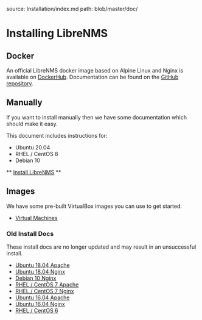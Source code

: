 source: Installation/index.md
path: blob/master/doc/

# Installing LibreNMS

## Docker

An official LibreNMS docker image based on Alpine Linux and Nginx is available
on [DockerHub](https://hub.docker.com/r/librenms/librenms/). Documentation can
be found on the [GitHub repository](https://github.com/librenms/docker).

## Manually

If you want to install manually then we have some documentation which should make it easy.

This document includes instructions for:

 - Ubuntu 20.04
 - RHEL / CentOS 8
 - Debian 10

** [Install LibreNMS](Install-LibreNMS.md) **

## Images

We have some pre-built VirtualBox images you can use to get started:

- [Virtual Machines](Images)


### Old Install Docs

These install docs are no longer updated and may result in an unsuccessful install.

- [Ubuntu 18.04 Apache](Installation-Ubuntu-1804-Apache/)
- [Ubuntu 18.04 Nginx](Installation-Ubuntu-1804-Nginx/)
- [Debian 10 Nginx](Installation-Debian-10-Nginx/)
- [RHEL / CentOS 7 Apache](Installation-CentOS-7-Apache/)
- [RHEL / CentOS 7 Nginx](Installation-CentOS-7-Nginx/)
- [Ubuntu 16.04 Apache](Installation-Ubuntu-1604-Apache/)
- [Ubuntu 16.04 Nginx](Installation-Ubuntu-1604-Nginx/)
- [RHEL / CentOS 6](Installation-CentOS-6-Apache-Nginx/)
